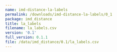```yaml
---
name: imd-distance-la-labels
permalink: /downloads/imd-distance-la-labels/0_1
package: imd_distance
title: la_labels
filename: la_labels.csv
version: '0.1'
full_version: 0.1.1
file: /data/imd_distance/0.1/la_labels.csv
---
```

